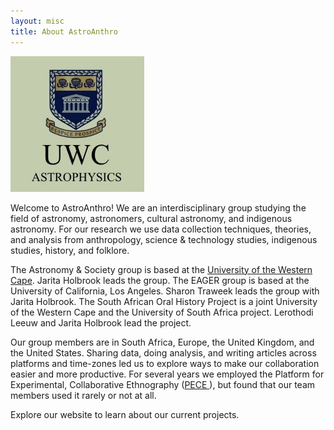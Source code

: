 ```yaml
---
layout: misc
title: About AstroAnthro
---
```


![UWC Logo](../assets/img/uwc-logo-4.jpg)

Welcome to AstroAnthro! We are an interdisciplinary group studying the field of astronomy, astronomers, cultural astronomy, and indigenous astronomy. For our research we use data collection techniques, theories, and analysis from anthropology, science & technology studies, indigenous studies, history, and folklore. 

The Astronomy & Society group is based at the <a href="http://uwc.ac.za">University of the Western Cape</a>. Jarita Holbrook leads the group. The EAGER group is based at the University of California, Los Angeles. Sharon Traweek leads the group with Jarita Holbrook. The South African Oral History Project is a joint University of the Western Cape and the University of South Africa project. Lerothodi Leeuw and Jarita Holbrook lead the project.  

Our group members are in South Africa, Europe, the United Kingdom, and the United States. Sharing data, doing analysis, and writing articles across platforms and time-zones led us to explore ways to make our collaboration easier and more productive. For several years we employed the Platform for Experimental, Collaborative Ethnography (<a href="http://worldpece.org/about" >PECE </a>), but found that our team members used it rarely or not at all. 

Explore our website to learn about our current projects.
